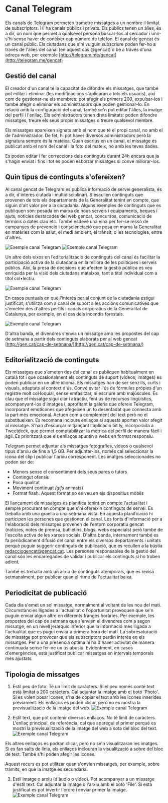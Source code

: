 # Canal Telegram

Els canals de Telegram permeten trametre missatges a un nombre il·limitat de subscriptors. Hi ha canals públics i privats. Els públics tenen un àlies, és a dir, un nom que permet a qualsevol persona buscar-los al cercador i unir-s'hi sense haver de conèixer cap número de telèfon. El canal de gencat és un canal públic. Els ciutadans que s'hi vulguin subscriure poden fer-ho a través de l'àlies del canal (en aquest cas @gencat) o bé a través d'una adreça web, per exemple [http://telegram.me/gencat](http://telegram.me/gencat)

## Gestió del canal 
<a id=gestio></a>

El creador d'un canal té la capacitat de difondre els missatges, que també pot editar i eliminar (les modificacions s'aplicaran a tots els usuaris), així com de gestionar-ne els membres: pot afegir els primers 200, expulsar-los i també afegir o eliminar els administradors que poden gestionar-lo. En relació amb la configuració del canal, també se'n pot editar l'àlies, la imatge del perfil i l'enllaç. Els administradors tenen drets limitats: poden difondre missatges, treure els seus propis missatges o treure qualsevol membre.

Els missatges apareixen signats amb el nom que té el propi canal, no amb el de l'administrador. De fet, hi pot haver diversos administradors però la signatura sempre és la mateixa. Quan escrius en un canal, el missatge és publicat amb el nom del canal i la foto del mateix, no amb les teves dades.

Es poden editar i fer correccions dels continguts durant 24h encara que ja s'hagin enviat i fins i tot es poden esborrar missatges si convé millorar-los.

## Quin tipus de continguts s'ofereixen?
<a id=continguts></a>

Al canal gencat de Telegram es publica informació de servei generalista, és a dir, d'interès ciutadà i multidisciplinari. S'escullen continguts que provenen de tots els departaments de la Generalitat tenint en compte, que siguin d'alt valor per a la ciutadania. Alguns exemples de continguts que es publiquen són: posada en marxa de nous serveis i equipaments, beques i ajuts, notícies destacades del web gencat, concursos, comunicació de terminis o dates clau etc.
També esdevé una eina per fer-se ressò de campanyes de prevenció i conscienciació que posa en marxa la Generalitat en matèries com la salut, el medi ambient, el trànsit, o les tecnologies, entre d'altres.

![Exemple canal Telegram](/img/guia_telegram_prevencio1_pell.png)
![Exemple canal Telegram](/img/guia_telegram_prevencio2_transit.png)

Un altre dels eixos en l’editorialització de continguts del canal és facilitar la participació activa de la ciutadania en la millora de les polítiques i serveis públics. Així, la presa de decisions que afecten la gestió pública es veu enriquida per la visió dels ciutadans mateixos, tant a títol individual com a títol col•lectiu.

![Exemple canal Telegram](/img/Guia_telegram_participacio.png)

En casos puntuals en què l'interès per al conjunt de la ciutadania estigui justificat, s'utilitza com a canal de suport a les accions comunicatives que s'emeten des d'altres perfils i canals corporatius de la Generalitat de Catalunya, per exemple, en el cas dels incendis forestals.

![Exemple canal Telegram](/img/guia_telegram_incendis.png)

D'altra banda, el divendres s'envia un missatge amb les propostes del cap de setmana a partir dels continguts elaborats per al web gencat [http://gen.cat/cap-de-setmana/](http://gen.cat/cap-de-setmana/)

## Editorialització de continguts
<a id=editorialitzacio></a>

Els missatges que s'emeten des del canal es publiquen habitualment en català tot i que ocasionalment els continguts de suport (vídeos, imatges) es poden publicar en un altre idioma.
Els missatges han de ser senzills, curts i visuals, adaptats al context d'ús. Convé evitar l'ús de fórmules pròpies d'un registre molt col·loquial, sense emfasitzar, ni escriure amb majúscules.  És clau que el missatge sigui clar i atractiu, fent ús de recursos lingüístics, acompanyant-los d'imatges i, aprofitant la galeria que ofereix Telegram, incorporant emoticones que afegeixen un to desenfadat que connecta amb la part més emocional. Actuen com a complement del text però no el substitueixen.
Es recomana incloure enllaços si aquests aporten valor afegit al missatge. S'han d'escurçar mitjançant l'aplicació bit.ly, incorporada a Tweetdeck, que permet comptabilitzar la mètrica del perfil de manera fàcil i àgil. Es prioritzarà que els enllaços apuntin a webs en format responsiu.

Telegram permet adjuntar als missatges fotografies, vídeos o qualsevol tipus d'arxiu de fins a 1,5 GB. Per adjuntar-los, només cal seleccionar la icona del clip i publicar l'arxiu corresponent.
Les imatges seleccionades no poden ser de:

- Menors sense el consentiment dels seus pares o tutors
- Contingut ofensiu
- Poca qualitat
- Moviment continuat _(gifs_ animats)
- Format flash. Aquest format no es veu en els dispositius mòbils

El llançament de missatges es planifica tenint en compte l'actualitat i sempre procurant en compte que s'hi ofereixin continguts de servei. Es treballa amb una graella a una setmana vista. En aquesta planificació hi participen les persones que gestionen el canal.
Les fonts d'informació per a l'elaboració dels missatges provenen de l'entorn corporatiu gencat (notícies, notes de premsa, butlletins, blogs, webs especials) però també de l'escolta activa de les xarxes socials. D'altra banda, internament també es fa periòdicament difusió del canal entre els diversos departaments i unitats perquè puguin suggerir continguts de publicació, que es recullen a la bústia [redacciogencat@gencat.cat](mailto:redacciogencat@gencat.cat).  Les persones responsables de la gestió del canal són les encarregades de validar i publicar els continguts si ho troben adient.

També es treballa amb un arxiu de continguts atemporals, que es revisa setmanalment, per publicar quan el ritme de l'actualitat baixa.

## Periodicitat de publicació
<a id=periodicitat></a>

Cada dia s'emet un sol missatge, normalment al voltant de les nou del matí. Circumstàncies lligades a l'actualitat o l'oportunitat provoquen que se'n puguin enviar algun altre en diferents franges horàries. Per exemple, les propostes del cap de setmana que s'envien el divendres com a segon missatge, en un nivell jeràrquic inferior que la informació més lligada a l'actualitat que es pugui enviar a primera hora del matí.
La sobresaturació de missatge pot provocar que els subscriptors perdin interès en els missatges. Per a una presència òptima hi ha d'haver activitat de manera continuada sense fer-ne un ús abusiu. Evidentment, en casos d'emergències, està justificat publicar missatges en intervals temporals més ajustats.

## Tipologia de missatges
<a id=missatges></a>

1. Estil peu de foto. Té un límit de caràcters. Si el peu només conté text està limitat a 200 caràcters. Cal adjuntar la imatge amb el botó 'Photo'. Si es volen posar icones, s'ha de copiar el text amb les icones inserides prèviament. Els enllaços es poden clicar, però no es mostra la previsualització de la imatge del web.
![Exemple canal Telegram](/img/guia_telegram_tipus_missatges1.png)

2. Estil text, que pot contenir diversos enllaços. No té límit de caràcters. L'enllaç principal, de referència, cal que aparegui el primer perquè es mostri la previsualització de la imatge del web a sota del bloc del text.
![Exemple canal Telegram](/img/guia_telegram_tipus_missatges_2.png)

Els altres enllaços es podran clicar, però no se'n visualitzaran les imatges. Si es fan salts de línia, els enllaços inclouran la visualització a sobre del bloc de text. També s'hi poden afegir les icones.

Aquest recurs es pot utilitzar quan s'envien missatges, per exemple, sobre tràmits, en què la imatge és secundària.

3. Estil imatge o arxiu (d'àudio o vídeo). Pot acompanyar a un missatge d'estil text. Cal adjuntar la imatge o l'arxiu amb el botó 'File'. Si està justificat es pot invertir l'ordre i enviar primer la imatge.
![Exemple canal Telegram](/img/guia_telegram_tipus_missatges_3.png)

